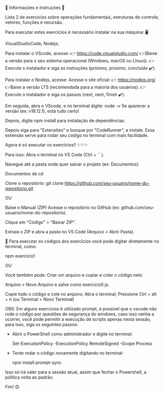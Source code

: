 🌸 Informações e instruções 🌸

Lista 2 de exercícios sobre operações fundamentais, estruturas de controle, vetores, funções e recursão.

Para executar estes exercícios é necessário instalar na sua máquina: 🖥️

VisualStudioCode;
Nodejs;

Para instalar o VScode, acesse: 👉 https://code.visualstudio.com/ 👉(Baixe a versão para o seu sistema operacional (Windows, macOS ou Linux)). 👉Execute o instalador e siga as instruções (próximo, próximo, concluído ✔️).

Para instalar o Nodejs, acesse: Acesse o site oficial: 👉 https://nodejs.org/ 👉Baixe a versão LTS (recomendada para a maioria dos usuários). 👉Execute o instalador e siga os passos (next, next, finish ✔️).

Em seguida, abra o VScode, e no terminal digite: node -v Se aparecer a versão (ex: v18.12.1), está tudo certo!

Depois, digite npm install para instalação de dependências.

Depois siga para "Extensões" e busque por "CodeRunner", e instale. Essa extensão serve para rodar seu código no terminal com mais facilidade.

Agora é só executar os exercícios!! ✨✨✨

Para isso: Abra o terminal no VS Code (Ctrl + `` ).

Navegue até a pasta onde quer salvar o projeto (ex: Documentos):

Documentos de cd

Clone o repositório: git clone https://github.com/seu-usuario/nome-do-repositorio.git

OU

Baixe o Manual (ZIP) Acesse o repositório no GitHub (ex: github.com/seu-usuario/nome-do-repositorio).

Clique em "Código" > "Baixar ZIP".

Extraia o ZIP e abra a pasta no VS Code (Arquivo > Abrir Pasta).

📌 Para executar os códigos dos exercícios você pode digitar diretamente no terminal, como:

npm exercicio1

OU

Você também pode: Criar um arquivo e copiar e colar o código nele:

Arquivo > Novo Arquivo e salve como exercicioX.js.

Copie todo o código e cole no arquivo; Abra o terminal; Pressione Ctrl + alt + n (ou Terminal > Novo Terminal)

OBS: Em alguns exercícios é utilizado prompt, é possível que o vscode não rode o código por questões de segurança do windows, caso isso venha a ocorrer, você pode permitir a execução de scripts apenas nesta sessão, para isso, siga os seguintes passos:

- Abrir o PowerShell como administrador e digite no terminal:

  Set-ExecutionPolicy -ExecutionPolicy RemoteSigned -Scope Process

- Tente rodar o código novamente digitando no terminal:

  npm install prompt-sync

Isso só irá valer para a sessão atual, assim que fechar o Powershell, a pólitica volta ao padrão.

Fim! 😊

